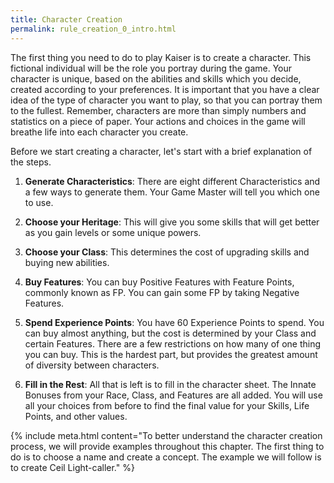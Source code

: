 ```yaml
---
title: Character Creation
permalink: rule_creation_0_intro.html
---
```


The first thing you need to do to play Kaiser is to create a character. This fictional individual will be the role you portray during the game. Your character is unique, based on the abilities and skills which you decide, created according to your preferences. It is important that you have a clear idea of the type of character you want to play, so that you can portray them to the fullest. Remember, characters are more than simply numbers and statistics on a piece of paper. Your actions and choices in the game will breathe life into each character you create.

Before we start creating a character, let's start with a brief explanation of the steps.

1. **Generate Characteristics**: There are eight different Characteristics and a few ways to generate them. Your Game Master will tell you which one to use.

2. **Choose your Heritage**: This will give you some skills that will get better as you gain levels or some unique powers.

3. **Choose your Class**: This determines the cost of upgrading skills and buying new abilities.

4. **Buy Features**: You can buy Positive Features with Feature Points, commonly known as FP. You can gain some FP by taking Negative Features.

5. **Spend Experience Points**: You have 60 Experience Points to spend. You can buy almost anything, but the cost is determined by your Class and certain Features. There are a few restrictions on how many of one thing you can buy. This is the hardest part, but provides the greatest amount of diversity between characters.

6. **Fill in the Rest**: All that is left is to fill in the character sheet. The Innate Bonuses from your Race, Class, and Features are all added. You will use all your choices from before to find the final value for your Skills, Life Points, and other values.

{% include meta.html content="To better understand the character creation process, we will provide examples throughout this chapter. The first thing to do is to choose a name and create a concept. The example we will follow is to create Ceil Light-caller." %}



